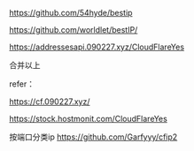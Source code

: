 https://github.com/54hyde/bestip

https://github.com/worldlet/bestIP/


https://addressesapi.090227.xyz/CloudFlareYes

合并以上



refer：

https://cf.090227.xyz/

https://stock.hostmonit.com/CloudFlareYes


按端口分类ip
https://github.com/Garfyyy/cfip2
